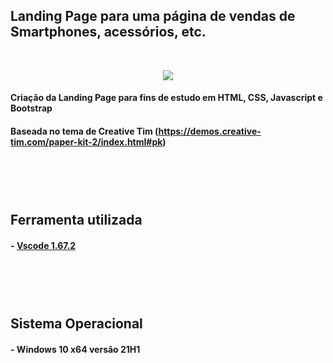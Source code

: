 ## Landing Page para uma página de vendas de Smartphones, acessórios, etc.

</br><div align="center">
    <img src="https://github.com/josueschiavini/landing-page1/blob/master/landing-page1.gif"/>
</div>


#### Criação da Landing Page para fins de estudo em HTML, CSS, Javascript e Bootstrap
#### Baseada no tema de Creative Tim (https://demos.creative-tim.com/paper-kit-2/index.html#pk)

## </br></br></br>Ferramenta utilizada
#### - <a href="https://code.visualstudio.com/">Vscode 1.67.2</a>

## </br></br></br>Sistema Operacional
#### - Windows 10 x64 versão 21H1
